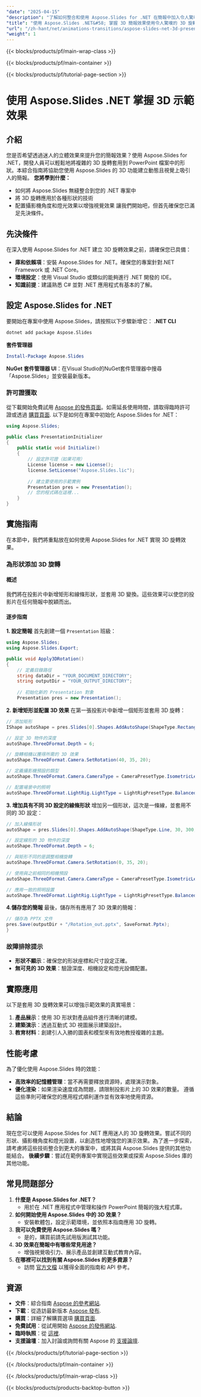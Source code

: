 ```yaml
---
"date": "2025-04-15"
"description": "了解如何整合和使用 Aspose.Slides for .NET 在簡報中加入令人驚嘆的 3D 旋轉效果，增強視覺吸引力和參與度。"
"title": "使用 Aspose.Slides .NET&#58; 掌握 3D 簡報效果使用令人驚嘆的 3D 旋轉增強您的幻燈片"
"url": "/zh-hant/net/animations-transitions/aspose-slides-net-3d-presentation-effects/"
"weight": 1
---
```


{{< blocks/products/pf/main-wrap-class >}}

{{< blocks/products/pf/main-container >}}

{{< blocks/products/pf/tutorial-page-section >}}
# 使用 Aspose.Slides .NET 掌握 3D 示範效果
## 介紹
您是否希望透過迷人的立體效果來提升您的簡報效果？使用 Aspose.Slides for .NET，開發人員可以輕鬆地將複雜的 3D 旋轉套用到 PowerPoint 檔案中的形狀。本綜合指南將協助您使用 Aspose.Slides 的 3D 功能建立動態且視覺上吸引人的簡報。
**您將學到什麼：**
- 如何將 Aspose.Slides 無縫整合到您的 .NET 專案中
- 將 3D 旋轉應用於各種形狀的技術
- 配置攝影機角度和燈光效果以增強視覺效果
讓我們開始吧，但首先確保您已滿足先決條件。
## 先決條件
在深入使用 Aspose.Slides for .NET 建立 3D 旋轉效果之前，請確保您已具備：
- **庫和依賴項**：安裝 Aspose.Slides for .NET。確保您的專案針對.NET Framework 或 .NET Core。
- **環境設定**：使用 Visual Studio 或類似的能夠進行 .NET 開發的 IDE。
- **知識前提**：建議熟悉 C# 並對 .NET 應用程式有基本的了解。
## 設定 Aspose.Slides for .NET
要開始在專案中使用 Aspose.Slides，請按照以下步驟新增它：
**.NET CLI**
```bash
dotnet add package Aspose.Slides
```
**套件管理器**
```powershell
Install-Package Aspose.Slides
```
**NuGet 套件管理器 UI**：在Visual Studio的NuGet套件管理器中搜尋「Aspose.Slides」並安裝最新版本。
### 許可證獲取
從下載開始免費試用 [Aspose 的發佈頁面](https://releases.aspose.com/slides/net/)。如需延長使用時間，請取得臨時許可證或透過 [購買頁面](https://purchase。aspose.com/buy).
以下是如何在專案中初始化 Aspose.Slides for .NET：
```csharp
using Aspose.Slides;

public class PresentationInitializer
{
    public static void Initialize()
    {
        // 設定許可證（如果可用）
        License license = new License();
        license.SetLicense("Aspose.Slides.lic");
        
        // 建立要使用的示範實例
        Presentation pres = new Presentation();
        // 您的程式碼在這裡...
    }
}
```
## 實施指南
在本節中，我們將重點放在如何使用 Aspose.Slides for .NET 實現 3D 旋轉效果。
### 為形狀添加 3D 旋轉
#### 概述
我們將在投影片中新增矩形和線條形狀，並套用 3D 變換。這些效果可以使您的投影片在任何簡報中脫穎而出。
#### 逐步指南
**1. 設定簡報**
首先創建一個 `Presentation` 班級：
```csharp
using Aspose.Slides;
using Aspose.Slides.Export;

public void Apply3DRotation()
{
    // 定義目錄路徑
    string dataDir = "YOUR_DOCUMENT_DIRECTORY";
    string outputDir = "YOUR_OUTPUT_DIRECTORY";
    
    // 初始化新的 Presentation 對象
    Presentation pres = new Presentation();
```
**2. 新增矩形並配置 3D 效果**
在第一張投影片中新增一個矩形並套用 3D 旋轉：
```csharp
// 添加矩形
IShape autoShape = pres.Slides[0].Shapes.AddAutoShape(ShapeType.Rectangle, 30, 30, 200, 200);

// 設定 3D 物件的深度
autoShape.ThreeDFormat.Depth = 6;

// 旋轉相機以獲得所需的 3D 效果
autoShape.ThreeDFormat.Camera.SetRotation(40, 35, 20);

// 定義攝影機預設的類型
autoShape.ThreeDFormat.Camera.CameraType = CameraPresetType.IsometricLeftUp;

// 配置場景中的照明
autoShape.ThreeDFormat.LightRig.LightType = LightRigPresetType.Balanced;
```
**3. 增加具有不同 3D 設定的線條形狀**
增加另一個形狀，這次是一條線，並套用不同的 3D 設定：
```csharp
// 加入線條形狀
autoShape = pres.Slides[0].Shapes.AddAutoShape(ShapeType.Line, 30, 300, 200, 200);

// 設定線形的 3D 物件的深度
autoShape.ThreeDFormat.Depth = 6;

// 與矩形不同的是調整相機旋轉
autoShape.ThreeDFormat.Camera.SetRotation(0, 35, 20);

// 使用與之前相同的相機預設
autoShape.ThreeDFormat.Camera.CameraType = CameraPresetType.IsometricLeftUp;

// 應用一致的照明設置
autoShape.ThreeDFormat.LightRig.LightType = LightRigPresetType.Balanced;
```
**4.儲存您的簡報**
最後，儲存所有應用了 3D 效果的簡報：
```csharp
// 儲存為 PPTX 文件
pres.Save(outputDir + "/Rotation_out.pptx", SaveFormat.Pptx);
}
```
### 故障排除提示
- **形狀不顯示**：確保您的形狀座標和尺寸設定正確。
- **無可見的 3D 效果**：驗證深度、相機設定和燈光設備配置。
## 實際應用
以下是套用 3D 旋轉效果可以增強示範效果的真實場景：
1. **產品展示**：使用 3D 形狀對產品組件進行清晰的建模。
2. **建築演示**：透過互動式 3D 視圖展示建築設計。
3. **教育材料**：創建引人入勝的圖表和模型來有效地教授複雜的主題。
## 性能考慮
為了優化使用 Aspose.Slides 時的效能：
- **高效率的記憶體管理**：當不再需要釋放資源時，處理演示對象。
- **優化渲染**：如果渲染速度成為問題，請限制投影片上的 3D 效果的數量。
遵循這些準則可確保您的應用程式順利運作並有效率地使用資源。
## 結論
現在您可以使用 Aspose.Slides for .NET 應用迷人的 3D 旋轉效果。嘗試不同的形狀、攝影機角度和燈光設置，以創造性地增強您的演示效果。為了進一步探索，請考慮將這些技術整合到更大的專案中，或將其與 Aspose.Slides 提供的其他功能結合。
**後續步驟**：嘗試在範例專案中實現這些效果或探索 Aspose.Slides 庫的其他功能。
## 常見問題部分
1. **什麼是 Aspose.Slides for .NET？**
   - 用於在 .NET 應用程式中管理和操作 PowerPoint 簡報的強大程式庫。
2. **如何開始使用 Aspose.Slides 中的 3D 效果？**
   - 安裝軟體包，設定示範環境，並依照本指南應用 3D 旋轉。
3. **我可以免費使用 Aspose.Slides 嗎？**
   - 是的，購買前請先試用版測試其功能。
4. **3D 效果在簡報中有哪些常見用途？**
   - 增強視覺吸引力、展示產品並創建互動式教育內容。
5. **在哪裡可以找到有關 Aspose.Slides 的更多資源？**
   - 訪問 [官方文檔](https://reference.aspose.com/slides/net/) 以獲得全面的指南和 API 參考。
## 資源
- **文件**：綜合指南 [Aspose 的參考網站](https://reference。aspose.com/slides/net/).
- **下載**：從造訪最新版本 [Aspose 發布](https://releases。aspose.com/slides/net/).
- **購買**：詳細了解購買選項 [購買頁面](https://purchase。aspose.com/buy).
- **免費試用**：從試用開始 [Aspose 的發佈網站](https://releases。aspose.com/slides/net/).
- **臨時執照**：從 [這裡](https://purchase。aspose.com/temporary-license).
- **支援論壇**：加入討論或詢問有關 Aspose 的 [支援論壇](https://forum。aspose.com/c/slides/).

{{< /blocks/products/pf/tutorial-page-section >}}

{{< /blocks/products/pf/main-container >}}

{{< /blocks/products/pf/main-wrap-class >}}

{{< blocks/products/products-backtop-button >}}